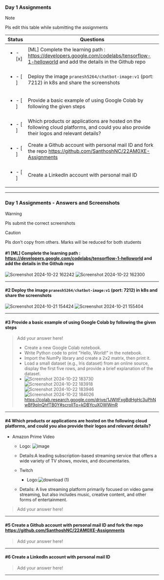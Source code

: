 ### Day 1 Assignments

> [!NOTE]
> Pls edit this table while submitting the assignments

| Status         | Questions     | 
|----------------|---------------|
| <ul><li>- [x] </li></ul> | [ML] Complete the learning path : https://developers.google.com/codelabs/tensorflow-1-helloworld and add the details in the Github repo |
| <ul><li>- [ ] </li></ul> | Deploy the image `pranesh5264/chatbot-image:v1` (port: 7212) in k8s and share the screenshots |
| <ul><li>- [ ] </li></ul> | Provide a basic example of using Google Colab by following the given steps  |
| <ul><li>- [ ] </li></ul> | Which products or applications are hosted on the following cloud platforms, and could you also provide their logos and relevant details?  |
| <ul><li>- [ ] </li></ul> | Create a Github account with personal mail ID and fork the repo https://github.com/SanthoshNC/22AM0XE-Assignments  |
| <ul><li>- [ ] </li></ul> | Create a LinkedIn account with personal mail ID  |


***

### Day 1 Assignments - Answers and Screenshots

> [!WARNING]
> Pls submit the correct screenshots

> [!CAUTION]
> Pls don't copy from others. Marks will be reduced for both students

#### #1 [ML] Complete the learning path : https://developers.google.com/codelabs/tensorflow-1-helloworld and add the details in the Github repo
![Screenshot 2024-10-22 162242](https://github.com/user-attachments/assets/04477c36-ccee-48d2-9a0e-31d8b4eae9d8)
![Screenshot 2024-10-22 162300](https://github.com/user-attachments/assets/3b7720ec-5d21-470a-bc91-ee8b34b18c68)


***

#### #2 Deploy the image `pranesh5264/chatbot-image:v1` (port: 7212) in k8s and share the screenshots
![Screenshot 2024-10-21 154424](https://github.com/user-attachments/assets/204a8525-75e6-4b51-b678-46f863b26f6c)
![Screenshot 2024-10-21 155404](https://github.com/user-attachments/assets/e5fc7ee2-d0e4-403b-b8d5-33ae87aea5b2)



***

#### #3 Provide a basic example of using Google Colab by following the given steps
> Add your answer here!
> - Create a new Google Colab notebook.
> - Write Python code to print "Hello, World!" in the notebook.
> - Import the NumPy library and create a 2x2 matrix, then print it.
> - Load a small dataset (e.g., Iris dataset) from an online source, display the first five rows, and provide a brief explanation of the dataset.
> - ![Screenshot 2024-10-22 183730](https://github.com/user-attachments/assets/0aab6c4d-3542-4508-bc2d-a9e0dade3de8)
![Screenshot 2024-10-22 183918](https://github.com/user-attachments/assets/70a57654-595e-4043-acd5-d4e0aa2ad0dc)
![Screenshot 2024-10-22 183946](https://github.com/user-attachments/assets/3e70f2b6-4e2b-46b3-8c22-7c8e4bc52a22)
![Screenshot 2024-10-22 184026](https://github.com/user-attachments/assets/5b7bab32-dc7a-4daf-b7a5-3c14e32c76f3)
https://colab.research.google.com/drive/1JWltFxgBdHgHc3uPhNwBf9qInQhfTB0Y#scrollTo=kDBYcuXOWWmR

***

#### #4 Which products or applications are hosted on the following cloud platforms, and could you also provide their logos and relevant details? 

 
- Amazon Prime Video
  - Logo: ![image](https://github.com/user-attachments/assets/3ffc5269-1ec5-48df-a2ae-8b8fb8ddf51b)

  - Details:A leading subscription-based streaming service that offers a wide variety of TV shows, movies, and documentaries.
 
  - Twitch
    - Logo:![download (1)](https://github.com/user-attachments/assets/99d1ea33-494a-49ad-ba7d-56d8c4bac34d)
   
  - Details: A live streaming platform primarily focused on video game streaming, but also includes music, creative content, and other forms of entertainment.


> Add your answer here!

***

#### #5 Create a Github account with personal mail ID and fork the repo https://github.com/SanthoshNC/22AM0XE-Assignments
> Add your answer here!

***

#### #6 Create a LinkedIn account with personal mail ID
> Add your answer here!

***
